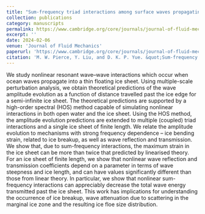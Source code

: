 ```yaml
---
title: "Sum-frequency triad interactions among surface waves propagating through an ice sheet"
collection: publications
category: manuscripts
permalink: https://www.cambridge.org/core/journals/journal-of-fluid-mechanics/article/sumfrequency-triad-interactions-among-surface-waves-propagating-through-an-ice-sheet/B38A4BAC7D0C2AD7418E70A55DF3CB20
excerpt: ''
date: 2024-02-06
venue: 'Journal of Fluid Mechanics'
paperurl: 'https://www.cambridge.org/core/journals/journal-of-fluid-mechanics/article/sumfrequency-triad-interactions-among-surface-waves-propagating-through-an-ice-sheet/B38A4BAC7D0C2AD7418E70A55DF3CB20'
citation: 'M. W. Pierce, Y. Liu, and D. K. P. Yue. &quot;Sum-frequency triad interactions among surface waves propagating through an ice sheet,&quot <i>Journal of Fluid Mechanics</i>, vol. 980, p. A45, 2024. doi:10.1017/jfm.2024.44'
---
```


We study nonlinear resonant wave–wave interactions which occur when ocean waves propagate into a thin floating ice sheet. Using multiple-scale perturbation analysis, we obtain theoretical predictions of the wave amplitude evolution as a function of distance travelled past the ice edge for a semi-infinite ice sheet. The theoretical predictions are supported by a high-order spectral (HOS) method capable of simulating nonlinear interactions in both open water and the ice sheet. Using the HOS method, the amplitude evolution predictions are extended to multiple (coupled) triad interactions and a single ice sheet of finite length. We relate the amplitude evolution to mechanisms with strong frequency dependence – ice bending strain, related to ice breakup, as well as wave reflection and transmission. We show that, due to sum-frequency interactions, the maximum strain in the ice sheet can be more than twice that predicted by linearised theory. For an ice sheet of finite length, we show that nonlinear wave reflection and transmission coefficients depend on a parameter in terms of wave steepness and ice length, and can have values significantly different than those from linear theory. In particular, we show that nonlinear sum-frequency interactions can appreciably decrease the total wave energy transmitted past the ice sheet. This work has implications for understanding the occurrence of ice breakup, wave attenuation due to scattering in the marginal ice zone and the resulting ice floe size distribution.
